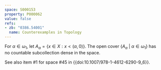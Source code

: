 ```yaml
---
space: S000153
property: P000062
value: false
refs:
- zb: "0386.54001"
  name: Counterexamples in Topology
---
```


For $\alpha \in \omega_1$, let $A_\alpha = \{x\in X: x<(\alpha,0)\}$. The open cover $\{A_\alpha\ |\ \alpha \in \omega_1\}$ has no countable subcollection dense in
the space.

See also item #1 for space #45 in {{doi:10.1007/978-1-4612-6290-9_6}}.
